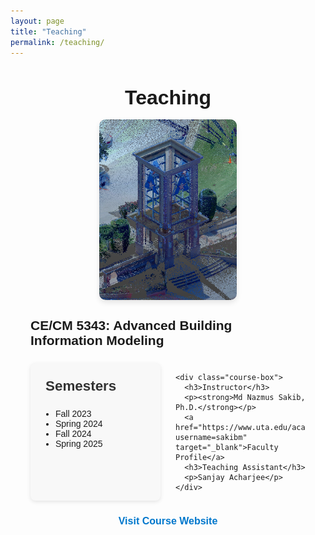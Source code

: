 ```yaml
---
layout: page
title: "Teaching"
permalink: /teaching/
---
```


<style>
  /* General Styling */
  .container {
    max-width: 900px;
    margin: 0 auto;
    padding: 2rem;
    font-family: Arial, sans-serif;
  }

  .title {
    text-align: center;
    font-size: 2rem;
    font-weight: bold;
    margin-bottom: 1rem;
  }

  /* Responsive Banner with Reduced Size */
  .banner {
    width: 50%;
    max-width: 600px;
    height: auto;
    display: block;
    margin: 1rem auto;
    border-radius: 10px;
    box-shadow: 0px 4px 8px rgba(0, 0, 0, 0.1);
  }

  /* Grid Layout for Course Details */
  .course-info {
    display: grid;
    grid-template-columns: 1fr 1fr;
    gap: 1.5rem;
    margin-top: 1.5rem;
  }

  .course-box {
    background: #f8f8f8;
    padding: 1.5rem;
    border-radius: 8px;
    box-shadow: 0px 2px 6px rgba(0, 0, 0, 0.1);
  }

  .course-box h3 {
    margin-top: 0;
    font-size: 1.4rem;
    color: #333;
  }

  .course-box ul {
    padding-left: 1rem;
  }

  .course-link {
    display: block;
    text-align: center;
    margin-top: 1.5rem;
    font-size: 1rem;
    color: #0077cc;
    text-decoration: none;
    font-weight: bold;
  }

  .course-link:hover {
    text-decoration: underline;
  }

  @media (max-width: 600px) {
    .course-info {
      grid-template-columns: 1fr;
    }
  }
</style>

<div class="container">
  <div class="title">Teaching</div>

  <img src="/_pages/bim_class_image/image (1).png" alt="Banner for BIM Course" class="banner">

  <h2>CE/CM 5343: Advanced Building Information Modeling</h2>

  <div class="course-info">
    <div class="course-box">
      <h3>Semesters</h3>
      <ul>
        <li>Fall 2023</li>
        <li>Spring 2024</li>
        <li>Fall 2024</li>
        <li>Spring 2025</li>
      </ul>
    </div>

    <div class="course-box">
      <h3>Instructor</h3>
      <p><strong>Md Nazmus Sakib, Ph.D.</strong></p>
      <a href="https://www.uta.edu/academics/faculty/profile?username=sakibm" target="_blank">Faculty Profile</a>
      <h3>Teaching Assistant</h3>
      <p>Sanjay Acharjee</p>
    </div>
  </div>

  <a href="#" class="course-link">Visit Course Website</a>
</div>



